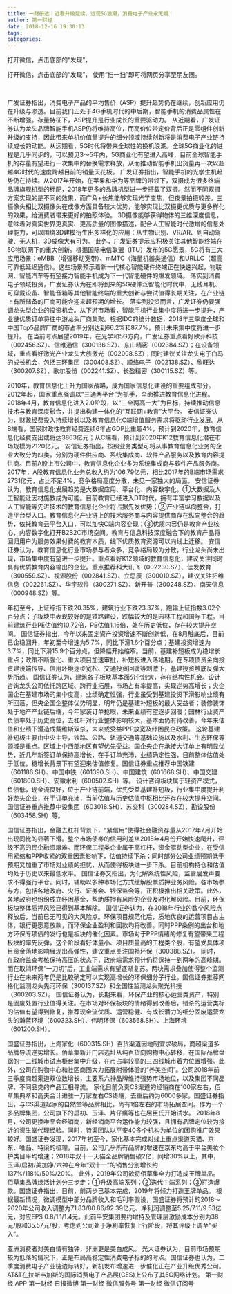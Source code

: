 ```yaml
---
title: 一财研选｜近看升级延续，远观5G浪潮，消费电子产业永无眠！
author: 第一财经
date: 2018-12-16 19:30:13
tags: 
categories: 
---
```

打开微信，点击底部的“发现”，
<!-- more -->
打开微信，点击底部的“发现”，
使用“扫一扫”即可将网页分享至朋友圈。

 

广发证券指出，消费电子产品的平均售价（ASP）提升趋势仍在继续，创新应用仍在升级与渗透。目前我们正处于4G手机时代的中后期，智能手机的消费品属性在不断增强。存量特征下，ASP提升是行业成长的重要驱动力。
从近期看，广发证券认为龙头品牌智能手机ASP仍将维持高位，而高价位带定价背后正是零组件创新升级的支持，因此带来单机价值量提升的细分领域持续创新将是消费电子产业链持续成长的动能。从远期看，5G时代将带来全球性的换机浪潮。全球5G商业化的进程是几乎同步的，可以预见3～5年内，5G商业化有望进入高峰，目前全球智能手机的存量有望进行一次集中的替换需求释放，从而推动智能手机出货量再一次以超越4G时代的速度跨越目前的销量天花板。
广发证券指出，智能手机的光学生机趋势仍在持续。从2017年开始，在苹果和华为等品牌的带领下，双摄成为很多终端品牌旗舰机型的标配，2018年更多的品牌机型进一步搭载了双摄。然而不同双摄方案实现的是不同的效果，而广角+长焦能够实现光学变焦，但夜景拍摄较差。三摄像头相比双摄像头在成像方面具备较大优势，能够实现比双摄更优质与更多样化的效果，给消费者带来更好的拍照体验。
3D摄像能够获得物体的三维深度信息，意味着对真实世界更真实、更高质量的图像描述，配合人工智能时代激增的信息处理能力，可以围绕3D建模衍生出多样化的应用：从生物识别、VR/AR、到自动驾驶、无人机，3D成像大有可为。
此外，广发证券提示应积极关注其他智能终端在5G物联网下的重大创新。根据国际电信联盟（ITU）发布的5G愿景，5G将有三大应用场景：eMBB（增强移动宽带）、mMTC（海量机器类通信）和URLLC（超高可靠低延迟通信）。这些场景预示着新一代核心智能硬件终端正在快速兴起，物联网、智能汽车等有望接力智能手机成为下一代智能硬件的爆发领域。
落实到消费电子领域投资，广发证券认为在即将到来的5G硬件泛智能化时代中，无线耳机、可穿戴设备、智能音箱等其他智能终端的重大创新与尝试值得长期关注，在产业链上有所储备的厂商可能会迎来超预期的增长。
落实到投资而言，广发证券仍要强调龙头型企业的投资机会。从下游市场看，智能手机行业集中度将进一步提升，产业链优质订单将往中游龙头厂商集聚。根据IDC的统计数据，2018年三季度全球和中国Top5品牌厂商的市占率分别达到66.2%和87.7%，预计未来集中度将进一步提升。
在当前时点展望2019年，在光学和5G方向，广发证券重点看好欧菲科技（002456.SZ）、信维通信（300136.SZ）、东山精密（002384.SZ）；在设备领域，重点看好激光产业龙头大族激光（002008.SZ）；同时建议关注龙头电子白马的成长机会，包括三环集团（300408.SZ）、顺络电子（002138.SZ）、欣旺达（300207.SZ）、歌尔股份（002241.SZ）、长盈精密（300115.SZ）等。

2010年，教育信息化上升为国家战略，成为国家信息化建设的重要组成部分。2012年起，国家重点强调以“三通两平台”为抓手，全面推进教育信息化进程。2018年4月，教育信息化进入2.0阶段，以“三全两高一大”为目标，持续推动信息技术与教育深度融合，并提出构建一体化的“互联网+教育”大平台。
安信证券认为，财政经费投入持续增长以及教育信息化C端增值服务需求将驱动行业发展。从B端看，国家财政性教育经费连续6年占GDP比重超4%，预计到2020年，教育信息化经费支出或将达3863亿元；从C端看，预计到2020年K12教育信息化潜在市场规模为2120亿元。
安信证券指出，按照业务类型可将从事教育信息化业务的企业大致分为四类，分别为硬件供应商、系统集成商、软件产品服务以及教育内容提供商。目前A股上市公司中，教育信息化企业多为系统集成商与软件产品服务商。2017年，A股教育信息化业务总收入约为106.79亿元，相比2017年的B端市场需求2731亿元，占比不足4%，竞争格局高度分散，未见一家独大的局面。
安信证券认为，教育信息化发展趋势是大数据应用、平台化、内容数字化。①大数据及人工智能让因材施教成为可能。目前教育已经进入DT时代，拥有丰富学习数据以及人工智能等先进技术的教育信息化企业将占据先发优势；②产业链纵向整合，打造平台型入口。教育信息化产业链上的技术服务商与内容提供商存在纵向整合的趋势，依托教育云平台入口，可以加快C端内容变现；③优质内容仍是教育产业核心，内容数字化打开B2B2C市场空间。教育与信息科技深度融合下的教育产品将回归用户为服务效果付费的教育本质，线下优质教育资源可以向线上迁移。
安信证券认为，教育信息化行业市场参与者众多，竞争格局较为分散，行业龙头尚未出现，市场集中度有望进一步提升。重点看好K12领域的教育信息化，建议关注同时具有优质教育内容输出的企业。重点推荐科大讯飞（002230.SZ）、佳发教育（300559.SZ）、视源股份（002841.SZ）、立思辰（300010.SZ），建议关注拓维信息（002261.SZ）、华宇软件（300271.SZ）、新开普（300248.SZ）、南天信息（000948.SZ）等。

年初至今，上证综指下跌20.35%，建筑行业下跌23.37%，跑输上证指数3.02个百分点；子板块中表现较好的是铁路建设，跌幅较大的是园林工程和国际工程。目前建筑行业PE估值约10.72倍，PB估值1.16倍，处在历史低位，存在较大提升空间。
国信证券指出，今年以来固定资产投资增速不断创新低，在8月触底后，目前已企稳回升，年初至今增速为5.7%，同比下滑1.6个百分点；基建投资增速为3.7%，同比下滑15.9个百分点，但降幅开始缩窄。当前，基建补短板成为稳增长重点；政策不断强化、重大项目加速审批，补短板进入落地期。在专项债资金向投资建设端传导、信用环境逐步宽松、交通投资回暖等刺激下，基建投资触底反弹大势所趋。
国信证券认为，建筑各子板块基本面分化较大，存在结构性机会。设计咨询龙头公司依托跨区域、跨行业拓展，市场占有率提高，实现逆势高增长；央企国企在基建市场的集中度高，业绩确定性强，行业虽受到基建投资下滑影响业绩有所回落，但央企国企整体优势明显，明年仍是基建补短板的最大受益者；装修装饰处于地产产业链后端，今年家装订单抢眼，未来业绩有望逐步回暖；园林行业资产负债率处于历史高位，去杠杆对行业整体影响较大，基本面仍有待改善，今年来估值和业绩下滑造成戴维斯双杀，未来或受益PPP放宽及纾困民企政策。
这轮基建补短板主要由中央主导，铁路、公路、轨道交通等基础设施以及水利、生态环保等领域是重点。区域上中西部地区有望优先受益。国企央企在承接大订单上有明显优势，近几年新签订单保持高增长，在手订单充沛，业绩确定性强，目前整体估值处于低位，稳增长背景下有望迎来估值修复。国信证券重点推荐中国铁建（601186.SH）、中国中铁（601390.SH）、中国建筑（601668.SH）、中国交建（601800.SH）、安徽水利（600502.SH）等。
设计咨询板块属于轻资产模式，负债低，现金流良好，位于产业链前端，优先受益基建补短板，行业集中度提升利好龙头企业，在手订单充沛，当前估值与历史估值中枢相比还存在较大提升空间。国信证券重点推荐中设集团（603018.SH）、苏交科（300284.SZ）、勘设股份（603458.SH）等。

国信证券指出，金融去杠杆背景下，“紧信用”使得社会融资存量从2017年7月开始出现同比的显著下滑。整个市场债券的信用利差从2018年4月份开始快速爬升，评级不高的民企融资艰难。而环保工程类企业属于高杠杆，资金驱动型企业，在受信用紧缩和PPP收紧的双重因素影响下，估值持续下杀；同时部分公司业绩预期低于预期又加重了市场对业绩的担忧，从而使得板块进一步下杀。目前机构持仓和估值均处于历史以来最低水平。
国信证券又指出，为化解系统性风险，监管层发声要求不得强行平仓。同时，辅助以多种市场化方式缓解股票质押业务风险。各市场参与方，包括各地政府、央行、证券会、银保监会等，正积极推出相关政策。此外，各地政府也纷纷成立纾困基金，帮助质押有风险的企业及时化解风险。目前，环保板块整体质押风险已得到基本解除。
国信证券认为，在2018年行业的数个风险点释放后，当前已无可见的大风险点。环保项目规范化后，质地优良的运营项目占主体，银行更愿意放款，而环保企业盈利和回款均将改善。同时PPP条例的出台和地方环保专项债的发行也是板块的催化因素。市场对于PPP情绪的修复有望带来工程板块的率先反弹，这个阶段看好体量小、项目质量高的工程类个股，有望受具体项目资金落地影响展现出高弹性，建议重点关注国祯环保（300388.SZ）。
同时，在政府监查考核保持高压的状态下，政府端需求预计仍将保持一到两年的高峰期。而在取消环保“一刀切”后，工业端需求有望逐渐复苏。两块需求叠加使得整个监测行业在未来两年仍是比较确定可以实现高增长的环保细分子行业。国信证券推荐网格化监测龙头先河环保（300137.SZ）和全国性监测龙头聚光科技（300203.SZ）。
国信证券认为，长期来看，环保产业的核心运营类资产，特别是固废处置行业值得关注。在市场对环保板块的情绪得到改善后，错杀的运营类标的估值有望得到修复，推荐现金流优质、运营稳健、有成长潜力的细分固废运营龙头的瀚蓝环境（600323.SH）、伟明环保（603568.SH）、上海环境（601200.SH）。

国盛证券指出，上海家化（600315.SH）百货渠道因地制宜求破局，商超渠道多品牌导流逆势增长。佰草集新开门店选址从纯百货向购物中心转移，在国际品牌盘踞的一二线城市试点柜台集中升级，在市占率较高的三四线城市着力位置增强。此外，公司在购物中心和社区商圈大力拓展附带体验的“养美空间”。公司2018年前三季度商超渠道双位数增长，主要系六神品牌维持强势市场地位，以及集团不同品牌、不同品类的产品互相导流。
家化目前负责CS渠道的经销商在100家左右，佰草集典萃和高夫合计进驻一万家左右CS终端，去重后约为6000多家。国盛证券指出，与CS渠道起家的自然堂等品牌相比，尚有1倍左右的市场拓展空间。作为一个多品牌集团，公司旗下的启初、玉泽、片仔癀等也在屈臣氏开始试水。
2018年8月，公司更换唯品会经销商，新经销商平台运作能力较强，且拥有品牌定位较为接近的资生堂代理经验。同时，特渠团队以平安40多个机构为单位的团购推广效果较好。国盛证券发现，2017年初至今，家化基本完成对线上重点渠道天猫、京东、唯品、特渠的梳理，目前，公司几乎所有品牌的增速在京东均高于平台美妆个护类目平均增速；2018年双十一天猫全品牌销售破2亿，同增30%以上，其中，玉泽/启初/美加净/六神在今年“双十一”的销售分别增长约137%/118%/50%/20%。
此外，2019年公司欲将佰草集全力打造成王牌单品。佰草集品牌焕活计划分三步走：①升级高端系列；②迭代中端系列；③打造爆款。国盛证券指出，目前，前两步已基本完成，2019年将倾力打造王牌单品。
根据最新情况，微调模型中部分品牌收入和毛利率假设，国盛证券将预计的2018～2020年公司收入调整为71.83/80.86/92.39亿元、净利润调整至5.25/7.11/9.53亿元，对应EPS 0.8/1.1/1.4元。此前平安集团要约增持及管理层激励成本分别为38元/股和35.57元/股，考虑到公司处于净利率恢复上行阶段，将其评级上调至“买入”。
 
 
 
 
亚洲消费者对美白情有独钟，非洲更是美白成风。
光大证券认为，目前市场预期较为低落的情况下，正是布局高稳定性消费电子标的的时点。国信证券也认为，二季度消费电子产业链边际转好，新机发布增速进一步催化正在产业升级优秀公司。
AT&T在拉斯韦加斯的国际消费电子产品展(CES)上公布了其5G网络计划。
第一财经
APP
第一财经
日报微博
第一财经
微信服务号
第一财经
微信订阅号
